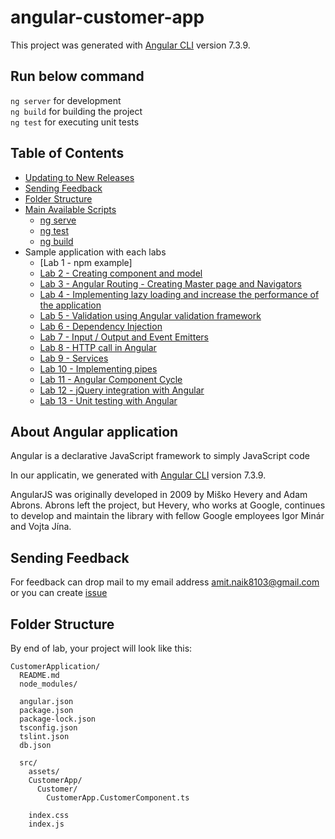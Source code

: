 # angular-customer-app

This project was generated with [Angular CLI](https://github.com/angular/angular-cli) version 7.3.9.

## Run below command 
`ng server` for development  
`ng build` for building the project  
`ng test` for executing unit tests  

## Table of Contents

- [Updating to New Releases](#updating-to-new-releases)
- [Sending Feedback](#sending-feedback)
- [Folder Structure](#folder-structure)
- [Main Available Scripts](#available-scripts)
    - [ng serve](#npm-start)
    - [ng test](#npm-test)
    - [ng build](#npm-run-build)
-  Sample application with each labs
    - [Lab 1 - npm example]
    - [Lab 2 - Creating component and model](https://github.com/Amitpnk/angular-customer-app/tree/master/Lab2/CustomerApplication)
    - [Lab 3 - Angular Routing - Creating Master page and Navigators](https://github.com/Amitpnk/angular-customer-app/tree/master/Lab3/CustomerApplication)
    - [Lab 4 - Implementing lazy loading and increase the performance of the application](https://github.com/Amitpnk/angular-customer-app/tree/master/Lab4/CustomerApplication)
    - [Lab 5 - Validation using Angular validation framework](https://github.com/Amitpnk/angular-customer-app/tree/master/Lab5/CustomerApplication)
    - [Lab 6 - Dependency Injection](https://github.com/Amitpnk/angular-customer-app/tree/master/Lab6/CustomerApplication)
    - [Lab 7 - Input / Output and Event Emitters](https://github.com/Amitpnk/angular-customer-app/tree/master/Lab7/CustomerApplication)
    - [Lab 8 - HTTP call in Angular](https://github.com/Amitpnk/angular-customer-app/tree/master/Lab7/CustomerApplication)
    - [Lab 9 - Services](https://github.com/Amitpnk/angular-customer-app/tree/master/Lab7/CustomerApplication)
    - [Lab 10 - Implementing pipes](https://github.com/Amitpnk/angular-customer-app/tree/master/Lab7/CustomerApplication)
    - [Lab 11 - Angular Component Cycle](https://github.com/Amitpnk/angular-customer-app/tree/master/Lab7/CustomerApplication)
    - [Lab 12 - jQuery integration with Angular](https://github.com/Amitpnk/angular-customer-app/tree/master/Lab7/CustomerApplication)
    - [Lab 13 - Unit testing with Angular](https://github.com/Amitpnk/angular-customer-app/tree/master/Lab7/CustomerApplication)
    
## About Angular application

Angular is a declarative JavaScript framework to simply JavaScript code

In our applicatin, we generated with [Angular CLI](https://github.com/angular/angular-cli) version 7.3.9.

AngularJS was originally developed in 2009 by Miško Hevery and Adam Abrons. Abrons left the project, but Hevery, who works at Google, continues to develop and maintain the library with fellow Google employees Igor Minár and Vojta Jína.

## Sending Feedback

For feedback can drop mail to my email address amit.naik8103@gmail.com or you can create [issue](https://github.com/Amitpnk/angular-customer-app/issues/new)

## Folder Structure

By end of lab, your project will look like this:

```
CustomerApplication/
  README.md
  node_modules/
  
  angular.json
  package.json
  package-lock.json
  tsconfig.json
  tslint.json
  db.json

  src/
    assets/
    CustomerApp/
      Customer/
        CustomerApp.CustomerComponent.ts      
      
    index.css
    index.js
```



